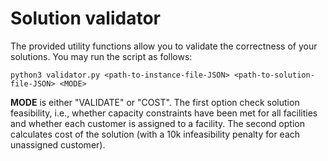 # Solution validator

The provided utility functions allow you to validate the correctness of your solutions. You may run the script as follows:

```
python3 validator.py <path-to-instance-file-JSON> <path-to-solution-file-JSON> <MODE>
```

__MODE__ is either "VALIDATE" or "COST". The first option check solution feasibility, i.e., whether capacity constraints 
have been met for all facilities and whether each customer is assigned to a facility. The second option calculates cost 
of the solution (with a 10k infeasibility penalty for each unassigned customer).
